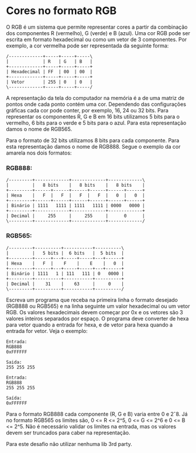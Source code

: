 # Cores no formato RGB

O RGB é um sistema que permite representar cores a partir da combinação dos componentes
R (vermelho), G (verde) e B (azul). Uma cor RGB pode ser escrita em formato hexadecimal
ou como um vetor de 3 componentes. Por exemplo, a cor vermelha pode ser representada da
seguinte forma:
```
/-------------+-----+-----+-----\
|             | R   | G   | B   |
+-------------+-----+-----+-----+
| Hexadecimal | FF  | 00  | 00  |
+-------------+-----+-----+-----+
| Vetor       | 255 | 0   | 0   |
\-------------+-----+-----+-----/
```
A representação da tela do computador na memória é a de uma matriz de pontos onde  cada
ponto contém uma cor. Dependendo das configurações gráficas cada cor pode  conter,  por
exemplo,  16,  24  ou  32  bits.  Para  representar  os componentes R, G e B em 16 bits
utilizamos 5 bits para o vermelho, 6 bits para o verde e 5 bits para o azul. Para  esta
representação damos o nome de RGB565.

Para  o  formato  de  32  bits  utilizamos  8  bits  para  cada  componente.  Para esta
representação damos o nome de RGB888. Segue o exemplo da cor amarela nos dois formatos:

### RGB888:
```
/---------+-------------+-------------+-------------\
|         |   8 bits    |   8 bits    |   8 bits    |
+---------+------+------+------+------+------+------+
| Hexa    |   F  |   F  |   F  |   F  |   0  |   0  |
+---------+------+------+------+------+------+------+
| Binário | 1111   1111 | 1111   1111 | 0000   0000 |
+---------+-------------+-------------+-------------+
| Decimal |     255     |     255     |      0      |
\---------+-------------+-------------+-------------/
```
### RGB565:
```
/---------+----------+-----------+----------\
|         |   5 bits |  6 bits   |  5 bits  |
+---------+------+---+-----+-----+---+------+
| Hexa    |   F  |    F    |    E    |   0  |
+---------+------+---+-----+-----+---+------+
| Binário | 1111   1 | 111   111 | 0   0000 |
+---------+----------+-----------+----------+
| Decimal |    31    |    63     |     0    |
\---------+----------+-----------+----------/
```
Escreva  um programa que receba na primeira linha o formato desejado (RGB888 ou RGB565)
e  na  linha  seguinte  um  valor  hexadecimal ou um vetor RGB. Os valores hexadecimais
devem  começar  por  0x  e  os  vetores  são  3  valores inteiros separados por espaço.
O programa deve converter de hexa para vetor quando a entrada for hexa, e de vetor para
hexa quando a entrada for vetor. Veja o exemplo:
```
Entrada:
RGB888
0xFFFFFF

Saida:
255 255 255

Entrada:
RGB888
255 255 255

Saída:
0xFFFFFF
```
Para  o  formato  RGB888  cada componente (R, G e B) varia entre 0 e 2ˆ8. Já no formato
RGB565  os  limites são, 0 <= R <= 2^5, 0 <= G <= 2^6 e 0 <= B <= 2^5. Não é necessário
validar  os  limites  na  entrada,  mas  os  valores  devem ser truncados para caber na
representação.

Para este desafio não utilizar nenhuma lib 3rd party.
